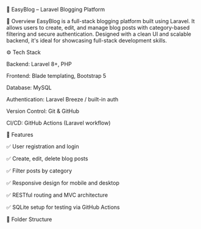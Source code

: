 📝 EasyBlog – Laravel Blogging Platform

📌 Overview
    EasyBlog is a full-stack blogging platform built using Laravel. 
    It allows users to create, edit, and manage blog posts with category-based filtering and secure authentication. 
    Designed with a clean UI and scalable backend, it's ideal for showcasing full-stack development skills.

⚙️ Tech Stack

Backend: Laravel 8+, PHP

Frontend: Blade templating, Bootstrap 5

Database: MySQL

Authentication: Laravel Breeze / built-in auth

Version Control: Git & GitHub

CI/CD: GitHub Actions (Laravel workflow)

🚀 Features

✅ User registration and login

✅ Create, edit, delete blog posts

✅ Filter posts by category

✅ Responsive design for mobile and desktop

✅ RESTful routing and MVC architecture

✅ SQLite setup for testing via GitHub Actions

📂 Folder Structure





